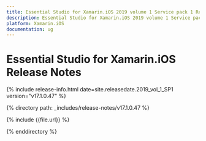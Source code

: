 ```yaml
---
title: Essential Studio for Xamarin.iOS 2019 volume 1 Service pack 1 Release Notes  
description: Essential Studio for Xamarin.iOS 2019 volume 1 Service pack 1 Release Notes  
platform: Xamarin.iOS
documentation: ug
---
```


# Essential Studio for Xamarin.iOS  Release Notes  

{% include release-info.html date=site.releasedate.2019_vol_1_SP1  version="v17.1.0.47" %} 


{% directory path: _includes/release-notes/v17.1.0.47 %}

{% include {{file.url}} %}

{% enddirectory %}